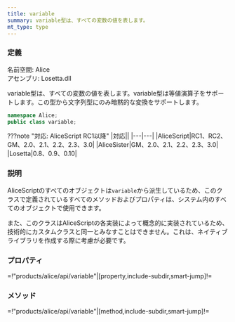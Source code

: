 ```yaml
---
title: variable
summary: variable型は、すべての変数の値を表します。
mt_type: type
---
```

### 定義
名前空間: Alice<br/>
アセンブリ: Losetta.dll

variable型は、すべての変数の値を表します。variable型は等値演算子をサポートします。この型から文字列型にのみ暗黙的な変換をサポートします。

```cs title="AliceScript"
namespace Alice;
public class variable;
```

???note "対応: AliceScript RC1以降"
    |対応||
    |---|---|
    |AliceScript|RC1、RC2、GM、2.0、2.1、2.2、2.3、3.0|
    |AliceSister|GM、2.0、2.1、2.2、2.3、3.0|
    |Losetta|0.8、0.9、0.10|

### 説明

AliceScriptのすべてのオブジェクトは`variable`から派生しているため、このクラスで定義されているすべてのメソッドおよびプロパティは、システム内のすべてのオブジェクトで使用できます。

また、このクラスはAliceScriptの各実装によって概念的に実装されているため、技術的にカスタムクラスと同一とみなすことはできません。これは、ネイティブライブラリを作成する際に考慮が必要です。

### プロパティ

=!"products/alice/api/variable"|[property,include-subdir,smart-jump]!=

### メソッド

=!"products/alice/api/variable"|[method,include-subdir,smart-jump]!=